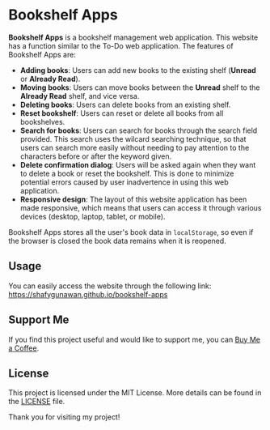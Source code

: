 # Bookshelf Apps

**Bookshelf Apps** is a bookshelf management web application. This website has a function similar to the To-Do web application. The features of Bookshelf Apps are:

- **Adding books**: Users can add new books to the existing shelf (**Unread** or **Already Read**).
- **Moving books**: Users can move books between the **Unread** shelf to the **Already Read** shelf, and vice versa.
- **Deleting books**: Users can delete books from an existing shelf.
- **Reset bookshelf**: Users can reset or delete all books from all bookshelves.
- **Search for books**: Users can search for books through the search field provided. This search uses the wilcard searching technique, so that users can search more easily without needing to pay attention to the characters before or after the keyword given.
- **Delete confirmation dialog**: Users will be asked again when they want to delete a book or reset the bookshelf. This is done to minimize potential errors caused by user inadvertence in using this web application.
- **Responsive design**: The layout of this website application has been made responsive, which means that users can access it through various devices (desktop, laptop, tablet, or mobile).

Bookshelf Apps stores all the user's book data in `localStorage`, so even if the browser is closed the book data remains when it is reopened.

## Usage

You can easily access the website through the following link: <a href="https://shafygunawan.github.io/bookshelf-apps" target="_blank">https://shafygunawan.github.io/bookshelf-apps</a>

## Support Me

If you find this project useful and would like to support me, you can <a href="https://www.buymeacoffee.com/shafygunawan" target="_blank">Buy Me a Coffee</a>.

## License

This project is licensed under the MIT License. More details can be found in the [LICENSE](https://github.com/shafygunawan/bookshelf-apps/blob/main/LICENSE) file.

Thank you for visiting my project!
